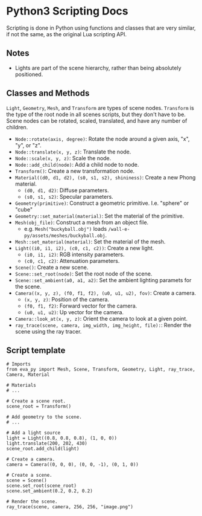 # Python3 Scripting Docs

Scripting is done in Python using functions and classes that are very similar, if not the same,
as the original Lua scripting API.

## Notes

-   Lights are part of the scene hierarchy, rather than being absolutely positioned.

## Classes and Methods

`Light`, `Geometry`, `Mesh`, and `Transform` are types of scene nodes. `Transform` is the type
of the root node in all scenes scripts, but they don't have to be.
Scene nodes can be rotated, scaled, translated, and have any number of children.

-   `Node::rotate(axis, degree)`: Rotate the node around a given axis, "x", "y", or "z".
-   `Node::translate(x, y, z)`: Translate the node.
-   `Node::scale(x, y, z)`: Scale the node.
-   `Node::add_child(node)`: Add a child node to node.
-   `Transform()`: Create a new transformation node.
-   `Material((d0, d1, d2), (s0, s1, s2), shininess)`: Create a new Phong material.
    -   `(d0, d1, d2)`: Diffuse parameters.
    -   `(s0, s1, s2)`: Specular parameters.
-   `Geometry(primitive)`: Construct a geometric primitive. I.e. "sphere" or "cube"
-   `Geometry::set_material(material)`: Set the material of the primitive.
-   `Mesh(obj_file)`: Construct a mesh from an object file.
    -   e.g. `Mesh("buckyball.obj")` loads `/wall-e-py/assets/meshes/buckyball.obj`.
-   `Mesh::set_material(material)`: Set the material of the mesh.
-   `Light((i0, i1, i2), (c0, c1, c2))`: Create a new light.
    -   `(i0, i1, i2)`: RGB intensity parameters.
    -   `(c0, c1, c2)`: Attenuation parameters.
-   `Scene()`: Create a new scene.
-   `Scene::set_root(node)`: Set the root node of the scene.
-   `Scene::set_ambient(a0, a1, a2)`: Set the ambient lighting paramets for the scene.
-   `Camera((x, y, z), (f0, f1, f2), (u0, u1, u2), fov)`: Create a camera.
    -   `(x, y, z)`: Position of the camera.
    -   `(f0, f1, f2)`: Forward vector for the camera.
    -   `(u0, u1, u2)`: Up vector for the camera.
-   `Camera::look_at(x, y, z)`: Orient the camera to look at a given point.
-   `ray_trace(scene, camera, img_width, img_height, file):`: Render the scene using the ray tracer.

## Script template

```python3
# Imports
from eva_py import Mesh, Scene, Transform, Geometry, Light, ray_trace, Camera, Material

# Materials
# ...

# Create a scene root.
scene_root = Transform()

# Add geometry to the scene.
# ...

# Add a light source
light = Light((0.8, 0.8, 0.8), (1, 0, 0))
light.translate(200, 202, 430)
scene_root.add_child(light)

# Create a camera.
camera = Camera((0, 0, 0), (0, 0, -1), (0, 1, 0))

# Create a scene.
scene = Scene()
scene.set_root(scene_root)
scene.set_ambient(0.2, 0.2, 0.2)

# Render the scene.
ray_trace(scene, camera, 256, 256, "image.png")
```
